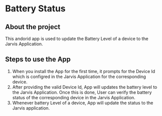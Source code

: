# Battery Status
## About the project
This andorid app is used to update the Battery Level of a device to the Jarvis Application.

## Steps to use the App
1. When you install the App for the first time, it prompts for the Device Id which is configred in the Jarvis Application for the corresponding device.
2. After providing the valid Device Id, App will updates the battery level to the Jarvis Application. Once this is done, User can verify the battery status of the corresponding device in the Jarvis Application.
3. Whenever battery Level of a device, App will update the status to the Jarvis application.


